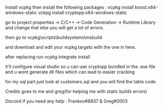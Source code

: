 


Install vcpkg then install the following packages : 
vcpkg install boost:x64-windows-static
vckpg install cryptopp:x64-windows-static

go to project properties -> C/C++ -> Code Generation -> Runtime Library and change that else you will get 
a lot of errors.

then go to 
vcpkg\scripts\buildsystems\msbuild

and download and edit your vcpkg.targets with the one in here.

after replacing run vcpkg integrate install

it'll configure visual studio so u can use cryptopp bundled in the .exe file
and u wont generate dll files which can lead to easier cracking

for my sql part just look at customers.sql and you will find 
the table code.


Credits goes to me and greg(for helping me with static builds errors)

Discord if you need any help : Frankoo#8837 & Greg#0003
